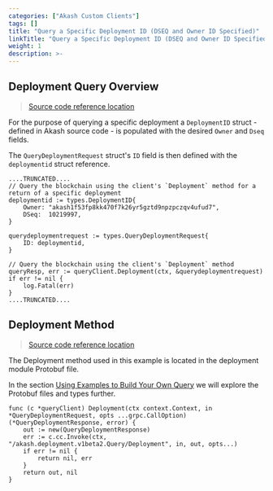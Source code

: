 ```yaml
---
categories: ["Akash Custom Clients"]
tags: []
title: "Query a Specific Deployment ID (DSEQ and Owner ID Specified)"
linkTitle: "Query a Specific Deployment ID (DSEQ and Owner ID Specified)"
weight: 1
description: >-
---
```


## Deployment Query Overview

> [Source code reference location](https://github.com/chainzero/akash-client/blob/main/akashrpcclient\_queryonly/main.go)

For the purpose of querying a specific deployment a `DeploymentID` struct - defined in Akash source code - is populated with the desired `Owner` and `Dseq` fields.

The `QueryDeploymentRequest` struct's `ID` field is then defined with the `deploymentid` struct reference.

```
....TRUNCATED....
// Query the blockchain using the client's `Deployment` method for a return of a specific deployment
deploymentid := types.DeploymentID{
	Owner: "akash1f53fp8kk470f7k26yr5gztd9npzpczqv4ufud7",
	DSeq:  10219997,
}

querydeploymentrequest := types.QueryDeploymentRequest{
	ID: deploymentid,
}

// Query the blockchain using the client's `Deployment` method
queryResp, err := queryClient.Deployment(ctx, &querydeploymentrequest)
if err != nil {
	log.Fatal(err)
}
....TRUNCATED....
```

## Deployment Method

> [Source code reference location](https://github.com/akash-network/node/blob/master/x/deployment/types/v1beta2/query.pb.go)

The Deployment method used in this example is located in the deployment module Protobuf file.

In the section [Using Examples to Build Your Own Query](/docs/eng-notes/akash-custom-clients/akash-client---query-only/example-rpc-queries/using-examples-to-build-your-own-query/) we will explore the Protobuf files and types further.

```
func (c *queryClient) Deployment(ctx context.Context, in *QueryDeploymentRequest, opts ...grpc.CallOption) (*QueryDeploymentResponse, error) {
	out := new(QueryDeploymentResponse)
	err := c.cc.Invoke(ctx, "/akash.deployment.v1beta2.Query/Deployment", in, out, opts...)
	if err != nil {
		return nil, err
	}
	return out, nil
}
```